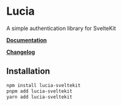 # Lucia

A simple authentication library for SvelteKit

**[Documentation](https://lucia-sveltekit.vercel.app)**

**[Changelog](https://github.com/pilcrowOnPaper/lucia-sveltekit/blob/main/CHANGELOG.md)**

## Installation

```bash
npm install lucia-sveltekit
pnpm add lucia-sveltekit
yarn add lucia-sveltekit
```